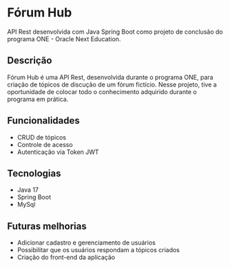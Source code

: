 # Fórum Hub

API Rest desenvolvida com Java Spring Boot como projeto de conclusão do programa ONE - Oracle Next Education.

## Descrição

Fórum Hub é uma API Rest, desenvolvida durante o programa ONE, para criação de tópicos de discução de um fórum fictício.
Nesse projeto, tive a oportunidade de colocar todo o conhecimento adquirido durante o programa em prática.

## Funcionalidades

- CRUD de tópicos
- Controle de acesso
- Autenticação via Token JWT

## Tecnologias

- Java 17
- Spring Boot
- MySql

 
## Futuras melhorias
- Adicionar cadastro e gerenciamento de usuários
- Possibilitar que os usuários respondam a tópicos criados
- Criação do front-end da aplicação